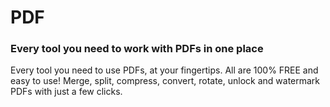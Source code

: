 # PDF
### Every tool you need to work with PDFs in one place
Every tool you need to use PDFs, at your fingertips. All are 100% FREE and easy to use! Merge, split, compress, convert, rotate, unlock and watermark PDFs with just a few clicks.

